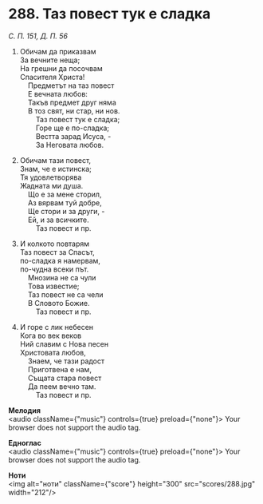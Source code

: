 # 288. Таз повест тук е сладка  

*С. П. 151, Д. П. 56*  

1. Обичам да приказвам  
За вечните неща;  
На грешни да посочвам  
Спасителя Христа!  
    Предметът на таз повест  
    Е вечната любов:  
    Такъв предмет друг няма  
    В тоз свят, ни стар, ни нов.  
        Таз повест тук е сладка;  
        Горе ще е по-сладка;  
        Вестта зарад Исуса, -  
        За Неговата любов.  

2. Обичам тази повест,  
Знам, че е истинска;  
Тя удовлетворява  
Жадната ми душа.  
    Що е за мене сторил,  
    Аз вярвам туй добре,  
    Ще стори и за други, -  
    Ей, и за всичките.  
        Таз повест и пр.  

3. И колкото повтарям  
Таз повест за Спасът,  
по-сладка я намервам,  
по-чудна всеки път.  
    Мнозина не са чули  
    Това известие;  
    Таз повест не са чели  
    В Словото Божие.  
        Таз повест и пр.  

4. И горе с лик небесен  
Кога во век веков  
Ний славим с Нова песен  
Христовата любов,  
    Знаем, че тази радост  
    Приготвена е нам,  
    Същата стара повест  
    Да пеем вечно там.  
        Таз повест и пр.  

__Мелодия__  
<audio className={"music"} controls={true} preload={"none"}><source src="mp3/288.mp3" type="audio/mpeg"/>
Your browser does not support the audio tag.
</audio>  

__Едноглас__  
<audio className={"music"} controls={true} preload={"none"}><source src="transp/288.mp3" type="audio/mpeg"/>
Your browser does not support the audio tag.
</audio>  

__Ноти__  
<img alt="ноти" className={"score"} height="300" src="scores/288.jpg" width="212"/>
